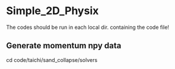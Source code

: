 # Simple_2D_Physix

The codes should be run in each local dir. containing the code file!


## Generate momentum npy data
cd code/taichi/sand_collapse/solvers
